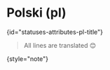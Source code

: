 # Polski (pl)
{id="statuses-attributes-pl-title"}



> All lines are translated 😊
>
{style="note"}

